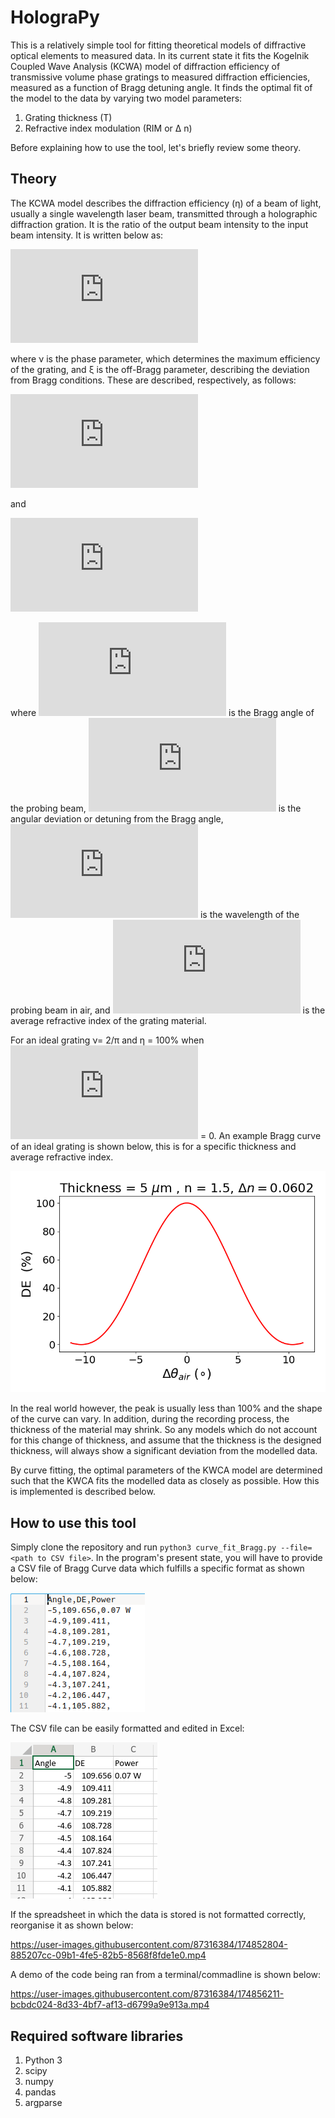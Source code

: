 # HolograPy

This is a relatively simple tool for fitting theoretical models of diffractive optical elements to measured data. In its current state it fits the Kogelnik Coupled Wave Analysis (KCWA) model of diffraction efficiency of transmissive volume phase gratings to measured diffraction efficiencies, measured as a function of Bragg detuning angle. It finds the optimal fit of the model to the data by varying two model parameters:

  1. Grating thickness (T)
  2. Refractive index modulation (RIM or  Δ n)

Before explaining how to use the tool, let's briefly review some theory.

## Theory 

The KCWA model describes the diffraction efficiency (η) of a beam of light, usually a single wavelength laser beam, transmitted through a holographic diffraction gration. It is the ratio of the output beam intensity to the input beam intensity. It is written below as:

![equation](https://latex.codecogs.com/svg.latex?%5Ceta%20=%20%5Cfrac%7B%5Csin%5E%7B2%7D(%5Csqrt%7B%5Cnu%5E%7B2%7D+%20%5Cxi%5E%7B2%7D%7D)%7D%7B1+%5Cfrac%7B%5Cxi%5E%7B2%7D%7D%7B%5Cnu%5E%7B2%7D%7D%7D)

where ν is the phase parameter, which determines the maximum efficiency of the grating, and ξ is the off-Bragg parameter, describing the deviation from Bragg conditions. These are described, respectively, as follows: 

![equation](https://latex.codecogs.com/svg.latex?%5Cnu%20=%20%5Cfrac%7B%5Cpi%20%5CDelta%20n%20T%7D%7B%5Clambda_%7Bair%7D%20%5Ccos(%5Ctheta_%7BBragg%7D)%7D)
 
 and 
 
 ![equation](https://latex.codecogs.com/svg.latex?%5Cxi%20=%20%5Cfrac%7B2%20%5Cpi%20%5CDelta%20%5Ctheta_%7BBragg%7D%20n_%7Bfilm%7D%20T%20%5Csin(%5Ctheta_%7BBragg%7D)%7D%7B%5Clambda_%7Bair%7D%20%7D)
 
 where ![symbol](https://latex.codecogs.com/svg.latex?%5Ctheta_%7BBragg%7D) is the Bragg angle of the probing beam, ![symbol](https://latex.codecogs.com/svg.latex?%5CDelta%20%5Ctheta_%7BBragg%7D) is the angular deviation or detuning from the Bragg angle, ![symbol](https://latex.codecogs.com/svg.latex?%5Clambda_%7Bair%7D) is the wavelength of the probing beam in air, and ![symbol](https://latex.codecogs.com/svg.latex?n_%7Bfilm%7D) is the average refractive index of the grating material. 
 
For an ideal grating ν= 2/π and η = 100% when ![symbol](https://latex.codecogs.com/svg.latex?%5CDelta%20%5Ctheta_%7BBragg%7D) = 0. An example Bragg curve of an ideal grating is shown below, this is for a specific thickness and average refractive index.

![alt text](https://github.com/m-murray52/HolograPy/blob/main/example_bragg_curve_for_README.png)

In the real world however, the peak is usually less than 100% and the shape of the curve can vary. In addition, during the recording process, the thickness of the material may shrink. So any models which do not account for this change of thickness, and assume that the thickness is the designed thickness, will always show a significant deviation from the modelled data. 

By curve fitting, the optimal parameters of the KWCA model are determined such that the KWCA fits the modelled data as closely as possible. How this is implemented is described below. 

## How to use this tool 

Simply clone the repository and run `python3 curve_fit_Bragg.py --file=<path to CSV file>`. In the program's present state, you will have to provide a CSV file of Bragg Curve data which fulfills a specific format as shown below:

![alt text](https://github.com/m-murray52/HolograPy/blob/main/csv_format.png)

The CSV file can be easily formatted and edited in Excel:

![alt text](https://github.com/m-murray52/HolograPy/blob/main/csv_format_excel.png)

If the spreadsheet in which the data is stored is not formatted correctly, reorganise it as shown below:

https://user-images.githubusercontent.com/87316384/174852804-885207cc-09b1-4fe5-82b5-8568f8fde1e0.mp4

A demo of the code being ran from a terminal/commadline is shown below:



https://user-images.githubusercontent.com/87316384/174856211-bcbdc024-8d33-4bf7-af13-d6799a9e913a.mp4

## Required software libraries

1. Python 3
2. scipy
3. numpy
4. pandas
5. argparse
